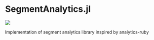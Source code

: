 # SegmentAnalytics.jl

[![](https://img.shields.io/badge/docs-stable-blue.svg)](https://opensesame.github.io/SegmentAnalytics.jl)

Implementation of segment analytics library inspired by analytics-ruby
